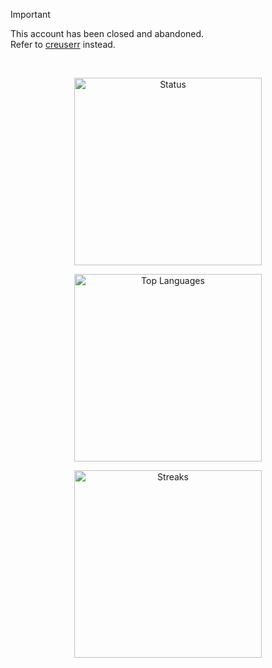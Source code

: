 > [!IMPORTANT]
> This account has been closed and abandoned. <br>
> Refer to [creuserr](https://github.com/creuserr) instead.

<br>
<p align="center">
  <img width="300" alt="Status" src="https://github-stats-alpha.vercel.app/api?username=dlvdls18">
</p>
<p align="center">
  <img width="300" alt="Top Languages" src="https://github-readme-stats.vercel.app/api/top-langs?username=dlvdls18">
</p>
<p align="center">
  <img width="300" alt="Streaks" src="https://github-readme-streak-stats.herokuapp.com/?user=dlvdls18">
</p>
